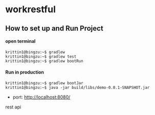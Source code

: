 # workrestful

## How to set up and Run Project
#### open terminal



```console
krittin1@bingzu:~$ gradlew
krittin1@bingzu:~$ gradlew test
krittin1@bingzu:~$ gradlew bootRun
```

#### Run in production


```console
krittin1@bingzu:~$ gradlew bootJar
krittin1@bingzu:~$ java -jar build/libs/demo-0.0.1-SNAPSHOT.jar
```
+ port: [http://localhost:8080/](#)

rest api

